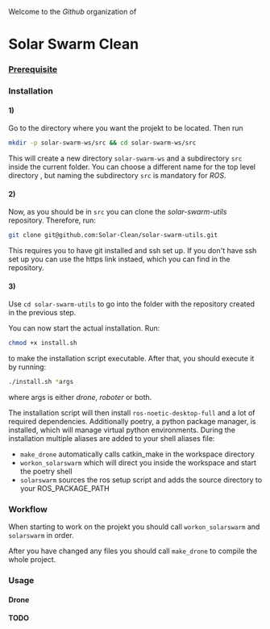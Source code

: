 Welcome to the _Github_ organization of

# Solar Swarm Clean

### [Prerequisite](https://github.com/Solar-Clean/.github#prerequisite)

### Installation

#### 1)

Go to the directory where you want the projekt to be located. Then run

```bash
mkdir -p solar-swarm-ws/src && cd solar-swarm-ws/src
```

This will create a new directory `solar-swarm-ws` and a subdirectory `src` inside the current folder. You can choose a different name for the top level directory ,
but naming the subdirectory `src` is mandatory for _ROS_.

#### 2)

Now, as you should be in `src` you can clone the _solar-swarm-utils_ repository. Therefore, run:

```bash
git clone git@github.com:Solar-Clean/solar-swarm-utils.git
```

This requires you to have git installed and ssh set up. If you don't have ssh set up you can use the https link instaed, which you can find in the repository.

#### 3)

Use `cd solar-swarm-utils` to go into the folder with the repository created in the previous step.

You can now start the actual installation. Run:

```bash
chmod +x install.sh
```

to make the installation script executable. After that, you should execute it by running:

```bash
./install.sh *args
```

where args is either _drone_, _roboter_ or both. 

The installation script will then install `ros-noetic-desktop-full` and a lot of required dependencies. Additionally poetry, a python package manager, is installed, which will manage virtual python environments. 
During the installation multiple aliases are added to your shell aliases file:
- `make_drone` automatically calls catkin_make in the workspace directory
- `workon_solarswarm` which will direct you inside the workspace and start the poetry shell
- `solarswarm` sources the ros setup script and adds the source directory to your ROS_PACKAGE_PATH

### Workflow

When starting to work on the projekt you should call `workon_solarswarm` and `solarswarm` in order.

After you have changed any files you should call `make_drone` to compile the whole project.

### Usage

#### Drone


__TODO__
